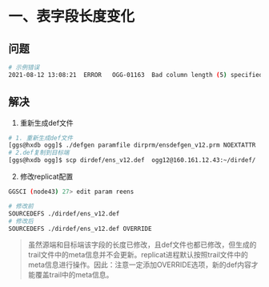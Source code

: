 # 一、表字段长度变化

## 问题

```bash
# 示例错误
2021-08-12 13:08:21  ERROR   OGG-01163  Bad column length (5) specified for column AGREEMENT_TYPE in table ENS_CBANK.MB_AGREEMENT, maximum allowable length is 4.
```

## 解决

1. 重新生成def文件

```bash
# 1. 重新生成def文件
[ggs@hxdb ogg]$ ./defgen paramfile dirprm/ensdefgen_v12.prm NOEXTATTR
# 2.def复制到目标端
[ggs@hxdb ogg]$ scp dirdef/ens_v12.def  ogg12@160.161.12.43:~/dirdef/
```

2. 修改replicat配置

```bash
GGSCI (node43) 27> edit param reens

# 修改前
SOURCEDEFS ./dirdef/ens_v12.def
# 修改后
SOURCEDEFS ./dirdef/ens_v12.def OVERRIDE
```

> 虽然源端和目标端该字段的长度已修改，且def文件也都已修改，但生成的trail文件中的meta信息并不会更新。replicat进程默认按照trail文件中的meta信息进行操作。因此：注意一定添加OVERRIDE选项，新的def内容才能覆盖trail中的meta信息。